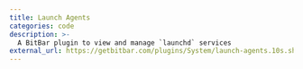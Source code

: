 ```yaml
---
title: Launch Agents
categories: code
description: >-
  A BitBar plugin to view and manage `launchd` services
external_url: https://getbitbar.com/plugins/System/launch-agents.10s.sh
---
```

